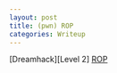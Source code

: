 ```yaml
---
layout: post
title: (pwn) ROP
categories: Writeup
---
```

[Dreamhack][Level 2]
[ROP](https://bugeun1007.tistory.com/78)